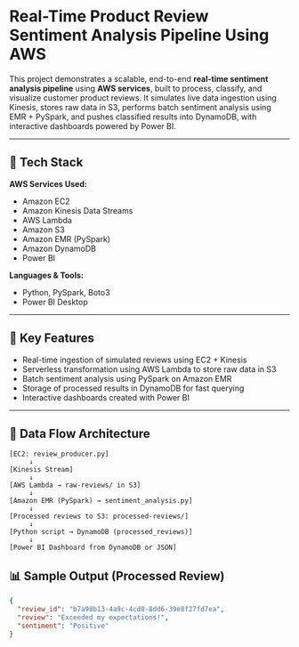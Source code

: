 # Real-Time Product Review Sentiment Analysis Pipeline Using AWS

This project demonstrates a scalable, end-to-end **real-time sentiment analysis pipeline** using **AWS services**, built to process, classify, and visualize customer product reviews. It simulates live data ingestion using Kinesis, stores raw data in S3, performs batch sentiment analysis using EMR + PySpark, and pushes classified results into DynamoDB, with interactive dashboards powered by Power BI.

---

## 🧩 Tech Stack

**AWS Services Used:**
- Amazon EC2
- Amazon Kinesis Data Streams
- AWS Lambda
- Amazon S3
- Amazon EMR (PySpark)
- Amazon DynamoDB
- Power BI

**Languages & Tools:**
- Python, PySpark, Boto3
- Power BI Desktop

---

## 🚀 Key Features

- Real-time ingestion of simulated reviews using EC2 + Kinesis
- Serverless transformation using AWS Lambda to store raw data in S3
- Batch sentiment analysis using PySpark on Amazon EMR
- Storage of processed results in DynamoDB for fast querying
- Interactive dashboards created with Power BI

---

## 🔄 Data Flow Architecture

```
[EC2: review_producer.py]
     ↓
[Kinesis Stream]
     ↓
[AWS Lambda → raw-reviews/ in S3]
     ↓
[Amazon EMR (PySpark) → sentiment_analysis.py]
     ↓
[Processed reviews to S3: processed-reviews/]
     ↓
[Python script → DynamoDB (processed_reviews)]
     ↓
[Power BI Dashboard from DynamoDB or JSON]
```


## 📊 Sample Output (Processed Review)

```json
{
  "review_id": "b7a98b13-4a9c-4cd0-8dd6-39e8f27fd7ea",
  "review": "Exceeded my expectations!",
  "sentiment": "Positive"
}
```

